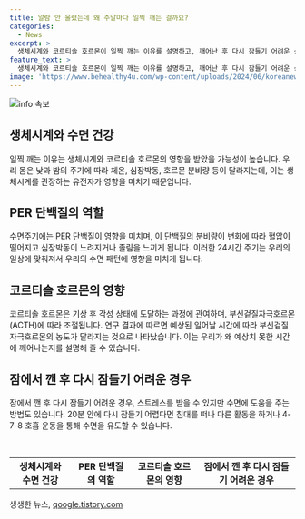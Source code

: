 ```yaml
---
title: 알람 안 울렸는데 왜 주말마다 일찍 깨는 걸까요?
categories:
  - News
excerpt: >
  생체시계와 코르티솔 호르몬이 일찍 깨는 이유를 설명하고, 깨어난 후 다시 잠들기 어려운 상황에 대한 해결책으로 478 호흡 운동을 소개하며, 건강 관련 정보를 유익하게 전달하는 기사입니다. 생체시계와 호르몬의 작용 및 수면 습관에 대한 이해를 통해 독자들에게 인사이트를 제공하고, 자가 관리 방법으로 건강에 도움이 되는 팁을 전달합니다. 잠을 다시 청각할 수 없는 상황에서의 대처법과 수면 유도 방법까지 포괄적인 내용으로 독자들의 호기심을 자극하는 기사입니다.
feature_text: >
  생체시계와 코르티솔 호르몬이 일찍 깨는 이유를 설명하고, 깨어난 후 다시 잠들기 어려운 상황에 대한 해결책으로 478 호흡 운동을 소개하며, 건강 관련 정보를 유익하게 전달하는 기사입니다. 생체시계와 호르몬의 작용 및 수면 습관에 대한 이해를 통해 독자들에게 인사이트를 제공하고, 자가 관리 방법으로 건강에 도움이 되는 팁을 전달합니다. 잠을 다시 청각할 수 없는 상황에서의 대처법과 수면 유도 방법까지 포괄적인 내용으로 독자들의 호기심을 자극하는 기사입니다.
image: 'https://www.behealthy4u.com/wp-content/uploads/2024/06/koreanews.jpg'
---
```


<p><img src="https://www.behealthy4u.com/wp-content/uploads/2024/06/koreanews.jpg" alt="info 속보" /></p>

<h2 data-ke-size="size26">생체시계와 수면 건강</h2>

<p data-ke-size="size16">일찍 깨는 이유는 생체시계와 코르티솔 호르몬의 영향을 받았을 가능성이 높습니다. 우리 몸은 낮과 밤의 주기에 따라 체온, 심장박동, 호르몬 분비량 등이 달라지는데, 이는 생체시계를 관장하는 유전자가 영향을 미치기 때문입니다.</p>

<h2 data-ke-size="size26">PER 단백질의 역할</h2>

<p data-ke-size="size16">수면주기에는 PER 단백질이 영향을 미치며, 이 단백질의 분비량이 변화에 따라 혈압이 떨어지고 심장박동이 느려지거나 졸림을 느끼게 됩니다. 이러한 24시간 주기는 우리의 일상에 맞춰져서 우리의 수면 패턴에 영향을 미치게 됩니다.</p>

<h2 data-ke-size="size26">코르티솔 호르몬의 영향</h2>

<p data-ke-size="size16">코르티솔 호르몬은 기상 후 각성 상태에 도달하는 과정에 관여하며, 부신겉질자극호르몬(ACTH)에 따라 조절됩니다. 연구 결과에 따르면 예상된 일어날 시간에 따라 부신겉질자극호르몬의 농도가 달라지는 것으로 나타났습니다. 이는 우리가 왜 예상치 못한 시간에 깨어나는지를 설명해 줄 수 있습니다.</p>

<h2 data-ke-size="size26">잠에서 깬 후 다시 잠들기 어려운 경우</h2>

<p data-ke-size="size16">잠에서 깬 후 다시 잠들기 어려운 경우, 스트레스를 받을 수 있지만 수면에 도움을 주는 방법도 있습니다. 20분 안에 다시 잠들기 어렵다면 침대를 떠나 다른 활동을 하거나 4-7-8 호흡 운동을 통해 수면을 유도할 수 있습니다.</p>

<p data-ke-size="size16">&nbsp;</p>

<table>
    <tbody>
        <tr>
            <td style="text-align: center; height: 17px;"><b>생체시계와 수면 건강</b></td>
            <td style="text-align: center; height: 17px;"><b>PER 단백질의 역할</b></td>
            <td style="text-align: center; height: 17px;"><b>코르티솔 호르몬의 영향</b></td>
            <td style="text-align: center; height: 17px;"><b>잠에서 깬 후 다시 잠들기 어려운 경우</b></td>
        </tr>
    </tbody>
</table>
생생한 뉴스, <a href="https://qoogle.tistory.com" rel="dofollow">qoogle.tistory.com</a>


